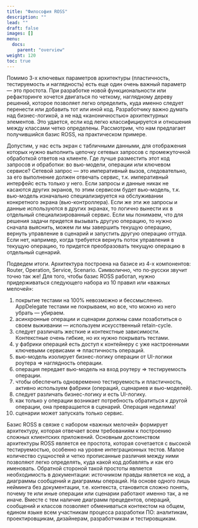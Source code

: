 ```yaml
---
title: "Философия ROSS"
description: ""
lead: ""
draft: false
images: []
menu:
  docs:
    parent: "overview"
weight: 120
toc: true
---
```


Помимо 3-х ключевых параметров архитектуры (пластичность, тестируемость и наглядность) есть еще один очень важный параметр — это простота. При разработке новой функциональности или рефакторинге хочется двигаться по четкому, наглядному дереву решений, которое позволяет легко определить, куда именно следует перенести или добавить тот или иной код. Разработчику важно думать над бизнес-логикой, а не над «каноничностью» архитектурных элементов. Это удается, если код легко классифицируется и отношения между классами четко определены. Рассмотрим, что нам предлагает получившийся базис ROSS, на практическом примере.

Допустим, у нас есть экран с табличными данными, для отображения которых нужно выполнить цепочку сетевых запросов с промежуточной обработкой ответов на клиенте. Где лучше разместить этот код запросов и обработки: во вью-модели, операции или ключевом сервисе?
Сетевой запрос — это императивный вызов, следовательно, за его выполнение должен отвечать сервис, т.к. императивный интерфейс есть только у него. Если запросы и данные никак не касаются других экранов, то этим сервисом будет вью-модель, т.к. вью-модель изначально специализируется на обслуживании конкретного экрана (вью-контроллера). Если же эти же запросы и данные используются в других экранах, то логично вынести их в отдельный специализированный сервис. Если мы понимаем, что для решения задачи придется вызывать другую операцию, то нужно сначала выяснить, можем ли мы завершить текущую операцию, вернуть управление в сценарий и запустить другую операцию оттуда. Если нет, например, когда требуется вернуть поток управления в текущую операцию, то придется преобразовать текущую операцию в отдельный сценарий.

Подведем итоги. Архитектура построена на базисе из 4-х компонентов: Router, Operation, Service, Scenario. Символично, что по-русски звучит точно так же! Для того, чтобы базис ROSS работал, нужно придерживаться следующего набора из 10 правил или «важных мелочей»:
1. покрытие тестами на 100% невозможно и бессмысленно. AppDelegate тестами не покрываем, но все, что можно из него убрать — убираем.
2. асинхронные операции и сценарии должны сами позаботиться о своем выживании — используем искусственный retain-cycle.
3. следует различать жесткие и контекстные зависимости. Контекстные очень гибкие, но их нужно покрывать тестами.
4. у фабрики операций есть доступ к контейнеру с уже настроенными ключевыми сервисами => пластичность операций.
5. вью-модель изолирует бизнес-логику операции от UI-логики роутера => наглядность операции.
6. операция передает вью-модель на вход роутеру => тестируемость операции.
7. чтобы обеспечить одновременно тестируемость и пластичность, активно используем фабрики (операций, сценариев и вью-моделей).
8. следует различать бизнес-логику и есть UI-логику.
9. как только у операции возникает потребность обратиться к другой операции, она превращается в сценарий. Операция неделима!
10. сценарии может запускать только сервис.

Базис ROSS в связке с набором «важных мелочей» формирует архитектуру, которая отвечает всем требованиям к построению сложных клиентских приложений. Основным достоинством архитектуры ROSS является ее простота, которая сочетается с высокой тестируемостью, особенно на уровне интеграционных тестов. Малое количество сущностей и четко прописанные различия между ними позволяют легко определять, куда какой код добавлять и как его именовать. Обратной стороной такой простоты является необходимость в документации: источником правды является не код, а диаграммы сообщений и диаграммы операций. На основе одного лишь нейминга без документации, т.е. контекста, становится сложно понять, почему те или иные операции или сценарии работают именно так, а не иначе. Вместе с тем наличие диаграмм прецедентов, операций, сообщений и классов позволяет обмениваться контекстом на общем, едином языке всем участникам процесса разработки ПО: аналитикам, проектировщикам, дизайнерам, разработчикам и тестировщикам.
